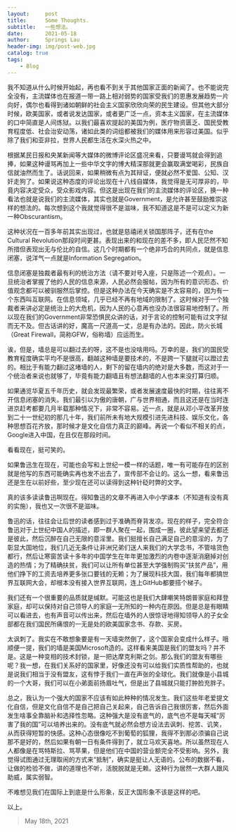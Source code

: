 ```yaml
---
layout:     post
title:      Some Thoughts.
subtitle:   一些想法。
date:       2021-05-18
author:     Springs Lau
header-img: img/post-web.jpg
catalog: true
tags:
    - Blog
---
```


我不知道从什么时候开始起，再也看不到关于其他国家正面的新闻了。也不能说完全没有，主流媒体也在报道一带一路上相对弱势的国家受我们的恩惠发展趋势一片向好，偶尔也看得到诸如朝鲜的社会主义国家欣欣向荣的民生建设。但其他大部分时候，欧美国家，或者说发达国家，或者更广泛一点，资本主义国家，在主流媒体的口中简直是人间炼狱。以我们最喜欢提起的美国为例，医疗物资匮乏、国民受教育程度低、社会治安动荡，诸如此类的词组都被我们的媒体用来形容过美国。似乎除了我们和亚非拉，世界人民都生活在水深火热之中。

根据某民日报和央某新闻等大媒体的微博评论区盛况来看，只要谩骂就会得到追捧，如果这种谩骂再加上一些中华文字的博大精深那就更会赢取满堂喝彩，民族自信就油然而生了。话说回来，如果稍微有点为其辩证，便就必然不爱国、公知、汉奸走狗了。如果说这种态度的评论出现在十八线自媒体，我觉得是无可厚非的，毕竟内容决定受众，受众影戏内容。但这是出现在我们的主流媒体的评论区，换一种看法也就是说我们的主流媒体，其实也就是Government，是允许甚至鼓励推崇这样的想法的。每次想到这个我就觉得很不是滋味，我不知道这是不是可以定义为新一种Obscurantism。

这种状况在一百多年前其实出现过，也就是慈禧闭关锁国那阵子，还有在the Cultural Revolution那段时间更甚。表现出来的和现在的差不多，即人民茫然不知所措但表现出无与伦比的自信。这几个时期都有一个绝非巧合的共同点，就是信息闭塞，说洋气一点就是Information Segregation。

信息闭塞是独裁者最有利的统治方法（请不要对号入座，只是陈述一个观点）。一旦统治者掌握了他的人民的信息来源，人民必然会服帖，因为所有的意识形态、价值观念都可以被驯服然后掌控。但是这种办法在今天确实是不太容易的，因为有一个东西叫互联网。在信息领域，几乎已经不再有地域的限制了。这时候对于一个独裁者来讲必定是统治上的大危机，因为人民的心意再也没办法很容易地控制了。所以现在我们的Government非常恐惧民众讲的话，对于言论的控制可能有过文字狱而无不及。但古话讲的好，魔高一尺道高一丈，总是有办法的。因此，防火长城（Great Firewall，简称GFW，俗称墙）应运而生。

诶，但是，墙总是可以翻过去的呀，这不是也没啥用吗。万幸的是，我们的国民受教育程度确实平均不是很高，翻越这种墙是要技术的，不是跨一下腿就可以蹬过去的。相比于有能力翻过这堵墙的人，剩下的留在墙内的绝对是大多数，而这对于一个统治者来说也就够了，毕竟有能力翻墙且有想法翻墙的人也本来没打算归顺。

如果通览华夏五千年历史，就会发现最繁荣，或者发展速度最快的时期，往往离不开信息闭塞的消失。我们最引以为傲的唐朝，广与世界相通，而且这还是在当时连进京赶考都要几月半载那种情况下，非常不容易。近一点，就是从邓小平改革开放到二十一世纪初的那几十年，我们前所未有地大规模引进先进科技、娱乐文化，各种思想百花齐放，那时候才是文化自信力真正的巅峰。再说一个看似不相关的点，Google进入中国，在且仅在那段时间。

看看现在，挺可笑的。

如果鲁迅生在现在，可能也会写和上世纪一模一样的话题，唯一有可能存在的区别就是他写的东西可能确实再也发不出去了，宣传部不会让的。这么一想，看来鲁迅还是生在以前好些，至少现在还可以读得到这种针砭时弊的文字。

真的该多读读鲁迅啊现在。得知鲁迅的文章不再进入中小学课本（不知道有没有真的实施），我也又一次很不是滋味。

鲁迅的话，往往会让后世的读者感到过于准确而脊背发凉。现在的样子，完全符合鲁迅对于上世纪中国人的描述，即一群人聚在一起，围成一圈，彼此望来望去都还是彼此，然后沉醉在自己无限的意淫里。我们挺擅长自己满足自己的意淫的，为了彰显大国地位，我们几近无条件让非洲兄弟们送人来我们的大学念书，不管啥货色都行，然后让寒窗苦读十多年的中国学生在年年更加激烈的内卷中逐渐消磨掉对创造的热情；为了精确扶贫，我们可以让所有单位甚至大学强制购买“扶贫产品”，用他们挣下的工资去培养更多张口要钱的无赖；为了展现科技大国，我们每年都搞世界互联网大会，却根本没有接入世界互联网，连上GitHub都要搭个梯子。

我们还有一个很重要的品质就是缄默。可能这也是我们大肆嘲笑特朗普家庭和拜登家庭，却可以保持对自己领导人的家庭一无所知的一种内在原因。但是总是有眼睛可以看进去，也有声音可以传出来，然后在墙外的人很惊讶地得知领导人的子女全部都在我们国民所痛恨的一无是处的欧美国家念书、存款、买房。

太讽刺了。我实在不敢想象要是有一天墙突然倒了，这个国家会变成什么样子。哦顺便一提，我们的墙是美国Microsoft造的。这样看来美国是我们的盟友吗？并不是。这是一种变相的技术封锁，是一把达摩克利斯之剑。那么我们的盟友有哪些呢？我一想，在我们关系好的国家里，好像还没有可以给我们实质性帮助的，也就是说我们相当于没有盟友，这有悖于我们一直在声张的全球化。我们就像是小县城的一个大哥，我们可以在小弟面前扬眉吐气，但是出了县城就只能打肿脸充胖子。

总之，我认为一个强大的国家不应该有如此种种的情况发生。我们这些年老爱提文化自信，但是文化自信不是自己把自己关起来，自己告诉自己我很厉害，然后外面发生啥事全靠脑补和选择性忽略。这种强大是没有底气的，底气也不是每天喊“厉害了我的国”可以培养出来的。没有底气就必然会想方设法去讽刺、挖苦、讥笑，从而获得短暂的快感。这种心态很像吃不到葡萄的狐狸，我得不到那必须骗自己说那不是好的，然后如果有朝一日有条件得到了，就立马欢天喜地。所以虽然现在人人都像是在骂特斯拉、骂苹果，但是他们在中国的营业额完全不受影响。另外，我觉得试图通过无理取闹的方式来“抵制”，确实是挺让人无语的。公布的数据不看，让做的检验不做，讲的道理也不听，活脱脱就是无赖。这种行为居然一大群人跟风助威，属实弱智。

不难想见我们在国际上到底是什么形象，反正大国形象不该是这样的吧。

以上。

> May 18th, 2021
